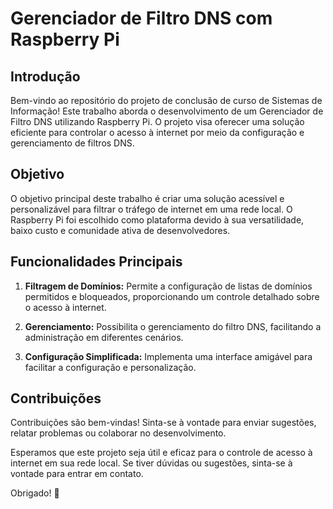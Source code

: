 # Gerenciador de Filtro DNS com Raspberry Pi

## Introdução

Bem-vindo ao repositório do projeto de conclusão de curso de Sistemas de Informação! Este trabalho aborda o desenvolvimento de um Gerenciador de Filtro DNS utilizando Raspberry Pi. O projeto visa oferecer uma solução eficiente para controlar o acesso à internet por meio da configuração e gerenciamento de filtros DNS.

## Objetivo

O objetivo principal deste trabalho é criar uma solução acessível e personalizável para filtrar o tráfego de internet em uma rede local. O Raspberry Pi foi escolhido como plataforma devido à sua versatilidade, baixo custo e comunidade ativa de desenvolvedores.

## Funcionalidades Principais

1. **Filtragem de Domínios:** Permite a configuração de listas de domínios permitidos e bloqueados, proporcionando um controle detalhado sobre o acesso à internet.

2. **Gerenciamento:** Possibilita o gerenciamento do filtro DNS, facilitando a administração em diferentes cenários.

3. **Configuração Simplificada:** Implementa uma interface amigável para facilitar a configuração e personalização.


## Contribuições

Contribuições são bem-vindas! Sinta-se à vontade para enviar sugestões, relatar problemas ou colaborar no desenvolvimento.

Esperamos que este projeto seja útil e eficaz para o controle de acesso à internet em sua rede local. Se tiver dúvidas ou sugestões, sinta-se à vontade para entrar em contato.

Obrigado! 🚀

